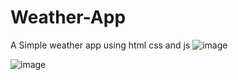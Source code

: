 # Weather-App
A Simple weather app using html css and js
![image](https://user-images.githubusercontent.com/97760794/196006259-d3ddb601-87de-4645-99a8-241b9ef4ec7a.png)

![image](https://user-images.githubusercontent.com/97760794/196006358-5b4a9a36-dac9-4984-aa1f-a82a7a32e8f6.png)

